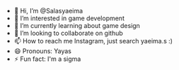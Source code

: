 - 👋 Hi, I’m @Salasyaeima
- 👀 I’m interested in game development
- 🌱 I’m currently learning about game design 
- 💞️ I’m looking to collaborate on github
- 📫 How to reach me Instagram, just search yaeima.s :)
- 😄 Pronouns: Yayas
- ⚡ Fun fact: I'm a sigma

<!---
Salasyaeima/Salasyaeima is a ✨ special ✨ repository because its `README.md` (this file) appears on your GitHub profile.
You can click the Preview link to take a look at your changes.
--->
